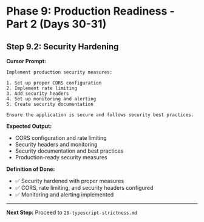 # Phase 9: Production Readiness - Part 2 (Days 30-31)

## Step 9.2: Security Hardening

**Cursor Prompt:**

```
Implement production security measures:

1. Set up proper CORS configuration
2. Implement rate limiting
3. Add security headers
4. Set up monitoring and alerting
5. Create security documentation

Ensure the application is secure and follows security best practices.
```

**Expected Output:**

- CORS configuration and rate limiting
- Security headers and monitoring
- Security documentation and best practices
- Production-ready security measures

**Definition of Done:**

- ✅ Security hardened with proper measures
- ✅ CORS, rate limiting, and security headers configured
- ✅ Monitoring and alerting implemented

---

**Next Step:** Proceed to `28-typescript-strictness.md`